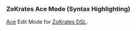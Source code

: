 ### ZoKrates Ace Mode (Syntax Highlighting)

[Ace](https://ace.c9.io/) Edit Mode for [ZoKrates DSL](https://github.com/Zokrates/ZoKrates).
